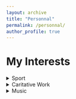 ```yaml
---
layout: archive
title: "Personnal"
permalink: /personnal/
author_profile: true
---
```

# My Interests

<details>
  <summary>Sport</summary>
   Dear Website Visitors,
   I hope this message finds you in good spirits. Today, I'm excited to share a glimpse into the active and adventurous side of my life, a realm that has played a significant role in shaping my identity.
   From the early age of 6 until I turned 18, rugby was more than just a sport for me – it was a way of life. The camaraderie, the physicality, and the sheer thrill of the game were constants in my formative years. Beyond the rugby pitch, my love for outdoor sports knows no bounds. Whether it's the rhythmic pounding of my feet against the pavement while running, the adrenaline-fueled excitement of trail running, the serenity of trekking, or the speed and freedom experienced while riding a VTT or road bike – each activity holds a special place in my heart.
   During my high school years, I immersed myself in the sports section, actively participating in volleyball, swimming, and VTT. While these were the mainstays, the sports section also introduced me to a plethora of exciting activities that ranged far and wide. These experiences not only fueled my passion for sports but also fostered a sense of exploration and discovery. 
   In my undergraduate years, I had the privilege of serving as the president of the sports association for the CPES bachelor's degree program. This role allowed me to further contribute to the vibrant sports community within the academic sphere, promoting the values of teamwork, discipline, and the joy of physical activity even though it was during Covid times.
   I extend an invitation to you to join me in exploring the world of sports, whether through shared interests or by discovering something new together. Feel free to delve into this section of my website to gain a deeper understanding of the various facets of my sporting journey.
   If you're inclined, I'd love to hear about your own sporting adventures. Perhaps you could share your favorite activities, memorable moments, or even your go-to outdoor spots.
   Thank you for taking the time to learn a bit more about this aspect of my life. I look forward to the opportunity to connect with you through our shared enthusiasm for sports.
   Sportively,
   Adrien 

</details>

<details>
  <summary>Caritative Work</summary>
  
  ## Trek'Yz - A Charitable Journey for A Chacun son Everest !

  # Trek'Yz - A Charitable Journey Fueled by Passion

  ## About Trek'Yz

  [Trek'Yz Instagram Page](https://www.instagram.com/trekyz/?hl=fr)

  ### Overview

  Trek'Yz is a charitable project that I co-founded alongside my twin, Rémi Berard, and one of my best friends, Tom Lengellé. Born from our shared passion for sports, a deep connection to Auvergne, and the commitment to making a positive impact, Trek'Yz represents a unique fusion of physical endurance and philanthropy.

  ### The Extended Challenge

  Our project took on a new dimension as we set out to cover a remarkable 100 kilometers in just two days. Every kilometer we traversed contributed €10, while each summit conquered added €100 to our fundraising efforts. Against the stunning backdrop of Auvergne, our beloved natal region, this extended challenge aimed to push our physical limits while raising crucial funds for the association "A Chacun son Everest !".

  ### The Epic Journey

  Embarking on this odyssey, we journeyed through the heart of Auvergne, embracing the diverse landscapes that define our region. Whether under the radiant sun or the quiet moon, our team moved with purpose and determination. The extended duration of this challenge allowed us to delve even deeper into the beauty of our surroundings, fostering a profound connection to the cause we were championing.

  ### Purposeful Strides

    Every step of the 100 kilometers symbolized our commitment to making a difference. The funds we raised were directed towards the invaluable work of "A Chacun son Everest !," supporting children and women affected by cancer. The challenge became more than a physical feat; it became a testament to the resilience of the human spirit and the collective power of a community working towards a meaningful cause.


  ### Get Involved

  If you are inspired by our odyssey and wish to contribute or stay updated on our adventures, follow our [Instagram page](https://www.instagram.com/trekyz/?hl=fr).

  Join us in celebrating the indomitable spirit of Trek'Yz - where each kilometer is a testament to our shared commitment to making a positive impact.

  Thank you for your interest and support.

  Best regards,

  Adrien
  
  Co-founder, Trek'Yz

    ---

# Trek'Yz - Connect with Us!

## About Trek'Yz

[Trek'Yz Instagram Page](https://www.instagram.com/trekyz/?hl=fr)

### Meet the Team

- [Tom Lengellé - Facebook](https://m.facebook.com/tom.lengelle/)
- [Rémi Berard - LinkedIn](https://www.linkedin.com/in/remiberard/)

### In the Media

- [La Montagne Article](https://www.lamontagne.fr/yzeure-03400/sports/trois-yzeuriens-realisent-un-defi-sportif-pour-lever-des-dons-pour-l-association-a-chacun-son-everest_13810196/)
 - [A Chacun son Everest Article](https://www.achacunsoneverest.com/articles/5987/3-jeunes-engages-dans-une-randonnee-solidaire-aux-cotes-da-chacun-son-everest)

### Image

![Trek'Yz Team](images/images_trekyz.png)

### Overview

Trek'Yz is more than just a charitable project; it's a journey we've undertaken to make a positive impact. Follow our adventures on [Instagram](https://www.instagram.com/trekyz/?hl=fr) and connect with the team members:

- **Tom Lengellé**: Follow Tom's updates on [Facebook](https://m.facebook.com/tom.lengelle/).
- **Rémi Berard**: Learn more about Rémi's journey on [LinkedIn](https://www.linkedin.com/in/remiberard/).

### In the News

Explore our feature in the local journal, [La Montagne](https://www.lamontagne.fr/yzeure-03400/sports/trois-yzeuriens-realisent-un-defi-sportif-pour-lever-des-dons-pour-l-association-a-chacun-son-everest_13810196/), and read about our mission on [A Chacun son Everest's official page](https://www.achacunsoneverest.com/articles/5987/3-jeunes-engages-dans-une-randonnee-solidaire-aux-cotes-da-chacun-son-everest).

### The Journey Concludes

With gratitude and a sense of accomplishment, we announce the conclusion of our fundraising project. The support we received has exceeded our expectations, and the funds raised will make a significant impact on the lives of those touched by cancer.

If you've been part of this journey, thank you for your generosity and encouragement. While this specific chapter may be closing, our commitment to making a positive impact continues. Stay connected with Trek'Yz for future endeavors and opportunities to join us in making a difference.

Thank you for being part of the Trek'Yz community.

Best regards,

Adrien
Co-founder, Trek'Yz


</details>

<details>
  <summary>Music</summary>
  I wanted to take a moment to share a bit more about myself in the personal section of my academic website. Beyond my academic pursuits, I have a deep passion for music that has been a constant companion throughout my life.
  
  From the powerful beats of rock music to the distinctive sounds of Britpop, the improvisational nature of jazz, and the unique charm of indie tunes, I find inspiration in a diverse range of musical genres. My musical journey began during middle and high school when I had the incredible opportunity to play the French horn. Those years were filled with enriching experiences, and the French horn became an integral part of my identity. I particularly like the concerto for French Horn for Mozart or, a bit more unknown, Julius Watkins music : a black-american French Horn Jazzman.
  
  Recently, I've embarked on a new chapter by picking up the guitar. The process of learning and creating music has been both challenging and immensely rewarding. As I explore this new avenue, I've also found a growing interest in playing bass. The rhythmic foundation and melodic possibilities of the bass guitar have captured my fascination, and I am excited about the prospect of delving deeper into this aspect of musical expression.
  
  Music, for me, is not just a hobby; it's a source of joy, self-discovery, and connection. I believe that the intersection of academic pursuits and personal passions contributes to a more holistic understanding of oneself.
  
  
  I invite you to join me on this musical journey, whether through shared interests or by discovering something new together. Feel free to explore this section of my website to learn more about the multifaceted aspects of who I am. 
  
  If you are inclined, I would be delighted if you could share your Spotify Wrapped or your account details, enabling us to collectively enjoy the enriching world of music.
  
  Thank you for taking the time to get to know me a bit better. I look forward to connecting with you through the universal language of music.
  
  (written with the help of ChatGPT 😏) 

</details>


 